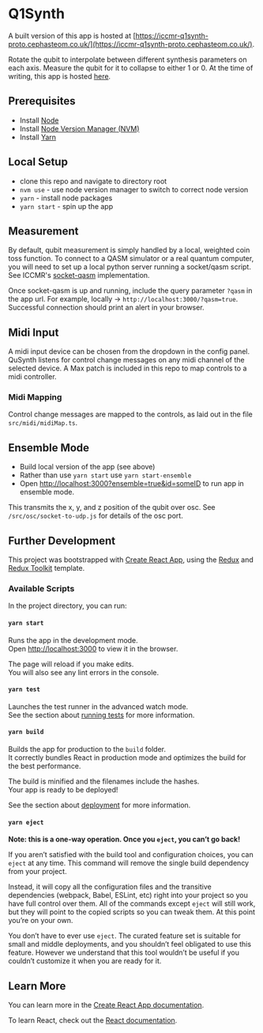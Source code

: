 # Q1Synth
A built version of this app is hosted at [https://iccmr-q1synth-proto.cephasteom.co.uk/](https://iccmr-q1synth-proto.cephasteom.co.uk/).

Rotate the qubit to interpolate between different synthesis parameters on each axis. Measure the qubit for it to collapse to either 1 or 0. At the time of writing, this app is hosted [here](https://qusynth.cephasteom.co.uk/).

## Prerequisites
* Install [Node](https://nodejs.org/en/)
* Install [Node Version Manager (NVM)](https://github.com/nvm-sh/nvm)
* Install [Yarn](https://classic.yarnpkg.com/lang/en/docs/install/)

## Local Setup
* clone this repo and navigate to directory root
* `nvm use` - use node version manager to switch to correct node version
* `yarn` - install node packages
* `yarn start` - spin up the app

## Measurement
By default, qubit measurement is simply handled by a local, weighted coin toss function. To connect to a QASM simulator or a real quantum computer, you will need to set up a local python server running a socket/qasm script. See ICCMR's [socket-qasm](https://github.com/iccmr-quantum/SOC-Qasm) implementation.

Once socket-qasm is up and running, include the query parameter `?qasm` in the app url. For example, locally -> `http://localhost:3000/?qasm=true`. Successful connection should print an alert in your browser.

## Midi Input
A midi input device can be chosen from the dropdown in the config panel. QuSynth listens for control change messages on any midi channel of the selected device. A Max patch is included in this repo to map controls to a midi controller.

### Midi Mapping
Control change messages are mapped to the controls, as laid out in the file `src/midi/midiMap.ts`.

## Ensemble Mode
* Build local version of the app (see above)
* Rather than use `yarn start` use `yarn start-ensemble`
* Open [http://localhost:3000?ensemble=true&id=someID](http://localhost:3000?ensemble=true&id=0) to run app in ensemble mode.

This transmits the x, y, and z position of the qubit over osc. See `/src/osc/socket-to-udp.js` for details of the osc port.

## Further Development

This project was bootstrapped with [Create React App](https://github.com/facebook/create-react-app), using the [Redux](https://redux.js.org/) and [Redux Toolkit](https://redux-toolkit.js.org/) template.

### Available Scripts

In the project directory, you can run:

#### `yarn start`

Runs the app in the development mode.<br />
Open [http://localhost:3000](http://localhost:3000) to view it in the browser.

The page will reload if you make edits.<br />
You will also see any lint errors in the console.

#### `yarn test`

Launches the test runner in the advanced watch mode.<br />
See the section about [running tests](https://facebook.github.io/create-react-app/docs/running-tests) for more information.

#### `yarn build`

Builds the app for production to the `build` folder.<br />
It correctly bundles React in production mode and optimizes the build for the best performance.

The build is minified and the filenames include the hashes.<br />
Your app is ready to be deployed!

See the section about [deployment](https://facebook.github.io/create-react-app/docs/deployment) for more information.

#### `yarn eject`

**Note: this is a one-way operation. Once you `eject`, you can’t go back!**

If you aren’t satisfied with the build tool and configuration choices, you can `eject` at any time. This command will remove the single build dependency from your project.

Instead, it will copy all the configuration files and the transitive dependencies (webpack, Babel, ESLint, etc) right into your project so you have full control over them. All of the commands except `eject` will still work, but they will point to the copied scripts so you can tweak them. At this point you’re on your own.

You don’t have to ever use `eject`. The curated feature set is suitable for small and middle deployments, and you shouldn’t feel obligated to use this feature. However we understand that this tool wouldn’t be useful if you couldn’t customize it when you are ready for it.

## Learn More

You can learn more in the [Create React App documentation](https://facebook.github.io/create-react-app/docs/getting-started).

To learn React, check out the [React documentation](https://reactjs.org/).
